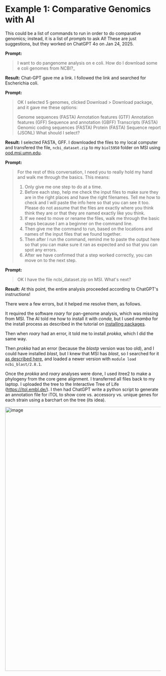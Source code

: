 # Example 1: Comparative Genomics with AI
This could be a list of commands to run in order to do comparative genomics; instead, it is a list of _prompts_ to ask AI! These are just suggestions, but they worked on ChatGPT 4o on Jan 24, 2025.

**Prompt:**
> I want to do pangenome analysis on e coli. How do I download some e coli genomes from NCBI?_

**Result:**
Chat-GPT gave me a link. I followed the link and searched for Escherichia coli. 

**Prompt:**
> OK I selected 5 genomes, clicked Download > Download package, and it gave me these options:
> 
> Genome sequences (FASTA)
> Annotation features (GTF)
> Annotation features (GFF)
> Sequence and annotation (GBFF)
> Transcripts (FASTA)
> Genomic coding sequences (FASTA)
> Protein (FASTA)
> Sequence report (JSONL)
> What should I select?

**Result:**
I selected FASTA, GFF. I downloaded the files to my local computer and transfered the file, `ncbi_dataset.zip` to my `biol5950` folder on MSI using [ood.msi.umn.edu](ood.msi.umn.edu).

**Prompt:**
> For the rest of this conversation, I need you to really hold my hand and walk
> me through the basics. This means:
> 
> 1. Only give me one step to do at a time.
> 2. Before each step, help me check the input files to make sure they are in
>    the right places and have the right filenames. Tell me how to check and
>    I will paste the info here so that you can see it too. Please do not
>    assume that the files are exactly where you think think they are
>    or that they are named exactly like you think.
> 3. If we need to move or rename the files, walk me through the basic steps
>    because I am a beginner on the command line.
> 4. Then give me the command to run, based on the locations and names of the
>    input files that we found together.
> 5. Then after I run the command, remind me to paste the output here so that
>    you can make sure it ran as expected and so that you can spot any errors.
> 6. After we have confirmed that a step worked correctly, you can move on to
>    the next step.
 

**Prompt:**
> OK I have the file ncbi_dataset.zip on MSI. What's next?

**Result:**
At this point, the entire analysis proceeded according to ChatGPT's instructions!

There were a few errors, but it helped me resolve them, as follows. 

It required the software _roary_ for pan-genome analysis, which was missing from MSI.
The AI told me how to install it with _conda_, but I used _mamba_ for the install
process as described in the tutorial on [installing packages](installing_packages_with_conda.md).

Then when _roary_ had an error, it told me to install _prokka_, which I did the same way.

Then _prokka_ had an error (because the _blastp_ version was too old), and I could have installed
_blast_, but I knew that MSI has _blast_, so I searched for it [as described here](loading_modules.md),
and loaded a newer version with `module load ncbi_blast/2.8.1`.

Once the _prokka_ and _roary_ analyses were done, I used itree2 to make a phylogeny from the core
gene alignment. I transferred all files back to my laptop. I uploaded the tree to the Interactive
Tree of Life (https://itol.embl.de/). I then had ChatGPT write a python script to generate an
annotation file for iTOL to show core vs. accessory vs. unique genes for each strain using a 
barchart on the tree (its idea). 

<img width="855" alt="image" src="https://github.com/user-attachments/assets/6849bf5a-278d-4b7a-8a21-03d94bc51c01" />

